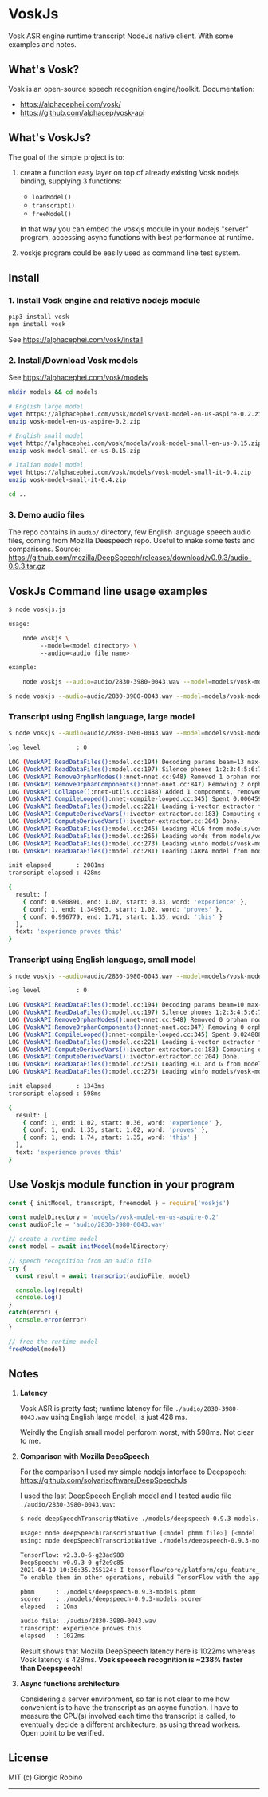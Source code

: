 # VoskJs

Vosk ASR engine runtime transcript NodeJs native client.
With some examples and notes.

## What's Vosk?

Vosk is an open-source speech recognition engine/toolkit. Documentation:

- https://alphacephei.com/vosk/
- https://github.com/alphacep/vosk-api

## What's VoskJs?

The goal of the simple project is to:

1. create a function easy layer on top of already existing Vosk nodejs binding, supplying 3 functions: 

   - `loadModel()`
   - `transcript()`
   - `freeModel()`

   In that way you can embed the voskjs module in your nodejs "server" program, 
   accessing async functions with best performance at runtime.

2. voskjs program could be easily used as command line test system.

## Install 

### 1. Install Vosk engine and relative nodejs module

```bash
pip3 install vosk 
npm install vosk
```

See https://alphacephei.com/vosk/install


### 2. Install/Download Vosk models

See https://alphacephei.com/vosk/models

```bash
mkdir models && cd models

# English large model
wget https://alphacephei.com/vosk/models/vosk-model-en-us-aspire-0.2.zip
unzip vosk-model-en-us-aspire-0.2.zip

# English small model
wget http://alphacephei.com/vosk/models/vosk-model-small-en-us-0.15.zip
unzip vosk-model-small-en-us-0.15.zip

# Italian model model
wget https://alphacephei.com/vosk/models/vosk-model-small-it-0.4.zip
unzip vosk-model-small-it-0.4.zip

cd ..
```

### 3. Demo audio files

The repo contains in `audio/` directory, few English language speech audio files, coming from Mozilla Deespeech repo.
Useful to make some tests and comparisons. Source: https://github.com/mozilla/DeepSpeech/releases/download/v0.9.3/audio-0.9.3.tar.gz


## VoskJs Command line usage examples

```bash
$ node voskjs.js 

usage:

    node voskjs \ 
         --model=<model directory> \ 
         --audio=<audio file name>

example:

    node voskjs --audio=audio/2830-3980-0043.wav --model=models/vosk-model-en-us-aspire-0.2

$ node voskjs --audio=audio/2830-3980-0043.wav --model=models/vosk-model-en-us-aspire-0.2

```

### Transcript using English language, large model

```bash
$ node voskjs --audio=audio/2830-3980-0043.wav --model=models/vosk-model-en-us-aspire-0.2

log level          : 0

LOG (VoskAPI:ReadDataFiles():model.cc:194) Decoding params beam=13 max-active=7000 lattice-beam=6
LOG (VoskAPI:ReadDataFiles():model.cc:197) Silence phones 1:2:3:4:5:6:7:8:9:10:11:12:13:14:15
LOG (VoskAPI:RemoveOrphanNodes():nnet-nnet.cc:948) Removed 1 orphan nodes.
LOG (VoskAPI:RemoveOrphanComponents():nnet-nnet.cc:847) Removing 2 orphan components.
LOG (VoskAPI:Collapse():nnet-utils.cc:1488) Added 1 components, removed 2
LOG (VoskAPI:CompileLooped():nnet-compile-looped.cc:345) Spent 0.006459 seconds in looped compilation.
LOG (VoskAPI:ReadDataFiles():model.cc:221) Loading i-vector extractor from models/vosk-model-en-us-aspire-0.2/ivector/final.ie
LOG (VoskAPI:ComputeDerivedVars():ivector-extractor.cc:183) Computing derived variables for iVector extractor
LOG (VoskAPI:ComputeDerivedVars():ivector-extractor.cc:204) Done.
LOG (VoskAPI:ReadDataFiles():model.cc:246) Loading HCLG from models/vosk-model-en-us-aspire-0.2/graph/HCLG.fst
LOG (VoskAPI:ReadDataFiles():model.cc:265) Loading words from models/vosk-model-en-us-aspire-0.2/graph/words.txt
LOG (VoskAPI:ReadDataFiles():model.cc:273) Loading winfo models/vosk-model-en-us-aspire-0.2/graph/phones/word_boundary.int
LOG (VoskAPI:ReadDataFiles():model.cc:281) Loading CARPA model from models/vosk-model-en-us-aspire-0.2/rescore/G.carpa

init elapsed       : 2081ms
transcript elapsed : 428ms

{
  result: [
    { conf: 0.980891, end: 1.02, start: 0.33, word: 'experience' },
    { conf: 1, end: 1.349903, start: 1.02, word: 'proves' },
    { conf: 0.996779, end: 1.71, start: 1.35, word: 'this' }
  ],
  text: 'experience proves this'
}


```

### Transcript using English language, small model

```bash
$ node voskjs --audio=audio/2830-3980-0043.wav --model=models/vosk-model-small-en-us-0.15

log level          : 0

LOG (VoskAPI:ReadDataFiles():model.cc:194) Decoding params beam=10 max-active=3000 lattice-beam=2
LOG (VoskAPI:ReadDataFiles():model.cc:197) Silence phones 1:2:3:4:5:6:7:8:9:10
LOG (VoskAPI:RemoveOrphanNodes():nnet-nnet.cc:948) Removed 0 orphan nodes.
LOG (VoskAPI:RemoveOrphanComponents():nnet-nnet.cc:847) Removing 0 orphan components.
LOG (VoskAPI:CompileLooped():nnet-compile-looped.cc:345) Spent 0.0248089 seconds in looped compilation.
LOG (VoskAPI:ReadDataFiles():model.cc:221) Loading i-vector extractor from models/vosk-model-small-en-us-0.15/ivector/final.ie
LOG (VoskAPI:ComputeDerivedVars():ivector-extractor.cc:183) Computing derived variables for iVector extractor
LOG (VoskAPI:ComputeDerivedVars():ivector-extractor.cc:204) Done.
LOG (VoskAPI:ReadDataFiles():model.cc:251) Loading HCL and G from models/vosk-model-small-en-us-0.15/graph/HCLr.fst models/vosk-model-small-en-us-0.15/graph/Gr.fst
LOG (VoskAPI:ReadDataFiles():model.cc:273) Loading winfo models/vosk-model-small-en-us-0.15/graph/phones/word_boundary.int

init elapsed       : 1343ms
transcript elapsed : 598ms

{
  result: [
    { conf: 1, end: 1.02, start: 0.36, word: 'experience' },
    { conf: 1, end: 1.35, start: 1.02, word: 'proves' },
    { conf: 1, end: 1.74, start: 1.35, word: 'this' }
  ],
  text: 'experience proves this'
}
```

## Use Voskjs module function in your program

```javascript
const { initModel, transcript, freemodel } = require('voskjs')

const modelDirectory = 'models/vosk-model-en-us-aspire-0.2'
const audioFile = 'audio/2830-3980-0043.wav'

// create a runtime model
const model = await initModel(modelDirectory)

// speech recognition from an audio file
try {
  const result = await transcript(audioFile, model) 

  console.log(result)
  console.log()
}  
catch(error) {
  console.error(error) 
}  

// free the runtime model
freeModel(model)
```


## Notes

1. **Latency**

   Vosk ASR is pretty fast; runtime latency for file `./audio/2830-3980-0043.wav`
   using English large model, is just 428 ms. 

   Weirdly the English small model perforom worst, with 598ms. Not clear to me. 

2. **Comparison with Mozilla DeepSpeech**

   For the comparison I used my simple nodejs interface to Deepspech: 
   https://github.com/solyarisoftware/DeepSpeechJs 

   I used the last DeepSpeech English model and I tested audio file `./audio/2830-3980-0043.wav`:

   ```bash
   $ node deepSpeechTranscriptNative ./models/deepspeech-0.9.3-models.pbmm ./models/deepspeech-0.9.3-models.scorer ./audio/2830-3980-0043.wav 

   usage: node deepSpeechTranscriptNative [<model pbmm file>] [<model scorer file>] [<audio file>]
   using: node deepSpeechTranscriptNative ./models/deepspeech-0.9.3-models.pbmm ./models/deepspeech-0.9.3-models.scorer ./audio/2830-3980-0043.wav

   TensorFlow: v2.3.0-6-g23ad988
   DeepSpeech: v0.9.3-0-gf2e9c85
   2021-04-19 10:36:35.255124: I tensorflow/core/platform/cpu_feature_guard.cc:142] This TensorFlow binary is optimized with oneAPI Deep Neural Network Library (oneDNN)to use the following CPU instructions in performance-critical operations:  AVX2 FMA
   To enable them in other operations, rebuild TensorFlow with the appropriate compiler flags.

   pbmm      : ./models/deepspeech-0.9.3-models.pbmm
   scorer    : ./models/deepspeech-0.9.3-models.scorer
   elapsed   : 10ms

   audio file: ./audio/2830-3980-0043.wav
   transcript: experience proves this
   elapsed   : 1022ms
   ```

   Result shows that Mozilla DeepSpeech latency here is 1022ms whereas Vosk latency is 428ms. 
   **Vosk speeech recognition is ~238% faster than Deepspeech!**

3. **Async functions architecture**

   Considering a server environment, so far is not clear to me how convenient is to have the transcript as an async function. 
   I have to measure the CPU(s) involved each time the transcript is called, to eventually decide a different architecture, as using thread workers.
   Open point to be verified.


## License

MIT (c) Giorgio Robino 

---
